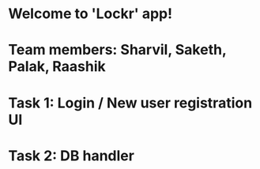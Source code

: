 # Welcome to 'Lockr' app! 
# Team members: Sharvil, Saketh, Palak, Raashik
# Task 1: Login / New user registration UI
# Task 2: DB handler

